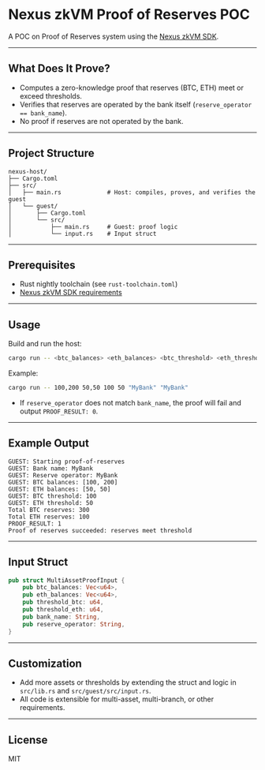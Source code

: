 # Nexus zkVM Proof of Reserves POC 

A POC on Proof of Reserves system using the [Nexus zkVM SDK](https://github.com/nexus-xyz/nexus-zkvm). 

---

## What Does It Prove?

- Computes a zero-knowledge proof that reserves (BTC, ETH) meet or exceed thresholds.
- Verifies that reserves are operated by the bank itself (`reserve_operator == bank_name`).
- No proof if reserves are not operated by the bank.

---

## Project Structure

```
nexus-host/
├── Cargo.toml
├── src/
│   ├── main.rs             # Host: compiles, proves, and verifies the guest
│   └── guest/
│       ├── Cargo.toml
│       └── src/
│           ├── main.rs     # Guest: proof logic
│           └── input.rs    # Input struct
```

---

## Prerequisites
- Rust nightly toolchain (see `rust-toolchain.toml`)
- [Nexus zkVM SDK requirements](https://github.com/nexus-xyz/nexus-zkvm)

---

## Usage

Build and run the host:

```sh
cargo run -- <btc_balances> <eth_balances> <btc_threshold> <eth_threshold> <bank_name> <reserve_operator>
```

Example:
```sh
cargo run -- 100,200 50,50 100 50 "MyBank" "MyBank"
```

- If `reserve_operator` does not match `bank_name`, the proof will fail and output `PROOF_RESULT: 0`.

---

## Example Output

```
GUEST: Starting proof-of-reserves
GUEST: Bank name: MyBank
GUEST: Reserve operator: MyBank
GUEST: BTC balances: [100, 200]
GUEST: ETH balances: [50, 50]
GUEST: BTC threshold: 100
GUEST: ETH threshold: 50
Total BTC reserves: 300
Total ETH reserves: 100
PROOF_RESULT: 1
Proof of reserves succeeded: reserves meet threshold
```

---

## Input Struct

```rust
pub struct MultiAssetProofInput {
    pub btc_balances: Vec<u64>,
    pub eth_balances: Vec<u64>,
    pub threshold_btc: u64,
    pub threshold_eth: u64,
    pub bank_name: String,
    pub reserve_operator: String,
}
```

---

## Customization
- Add more assets or thresholds by extending the struct and logic in `src/lib.rs` and `src/guest/src/input.rs`.
- All code is extensible for multi-asset, multi-branch, or other requirements.

---

## License

MIT
